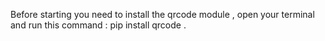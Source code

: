 Before starting you need to install the qrcode module , open your terminal and run this command : pip install qrcode .
